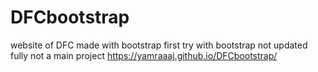 # DFCbootstrap
website of DFC made with bootstrap
first try with bootstrap not updated fully not a main project
https://yamraaaj.github.io/DFCbootstrap/
